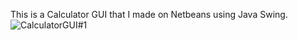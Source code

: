 This is a Calculator GUI that I made on Netbeans using Java Swing. 
![CalculatorGUI#1](https://user-images.githubusercontent.com/121467771/211571906-d6c92fe7-8a8b-4fad-9bb1-9c443539a66b.png)
